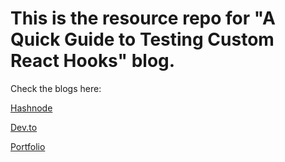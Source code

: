 # This is the resource repo for "A Quick Guide to Testing Custom React Hooks" blog.

Check the blogs here: 

[Hashnode](https://harshkc.hashnode.dev/a-quick-guide-to-testing-custom-react-hooks)

[Dev.to](https://dev.to/harshkc/a-quick-guide-to-testing-custom-react-hooks-48ce)

[Portfolio](https://harshkc.tech/blogs)

